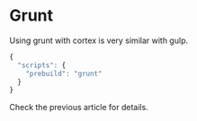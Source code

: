 # Grunt

Using grunt with cortex is very similar with gulp.

```js
{
  "scripts": {
    "prebuild": "grunt"
  }
}
```

Check the previous article for details.
